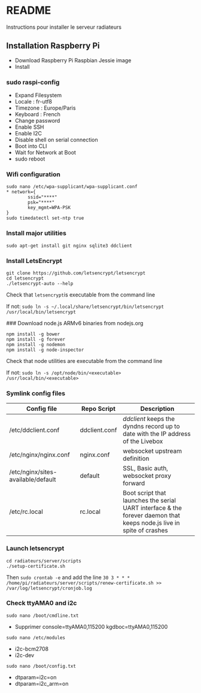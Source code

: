 # README #

Instructions pour installer le serveur radiateurs

## Installation Raspberry Pi ##

* Download Raspberry Pi Raspbian Jessie image
* Install

### sudo raspi-config
* Expand Filesystem
* Locale : fr-utf8
* Timezone : Europe/Paris
* Keyboard : French
* Change password
* Enable SSH
* Enable I2C
* Disable shell on serial connection
* Boot into CLI
* Wait for Network at Boot
* sudo reboot

### Wifi configuration
``` 
sudo nano /etc/wpa-supplicant/wpa-supplicant.conf
* network={
        ssid="****"
        psk="****"
        key_mgmt=WPA-PSK
}
sudo timedatectl set-ntp true
```

### Install major utilities
```
sudo apt-get install git nginx sqlite3 ddclient
```

### Install LetsEncrypt
```
git clone https://github.com/letsencrypt/letsencrypt
cd letsencrypt
./letsencrypt-auto --help
```

Check that `letsencrypt`is executable from the command line

If not: `sudo ln -s ~/.local/share/letsencrypt/bin/letsencrypt /usr/local/bin/letsencrypt`

### Download node.js ARMv6 binaries from nodejs.org
```
npm install -g bower
npm install -g forever
npm install -g nodemon
npm install -g node-inspector
```

Check that node utilities are executable from the command line

If not: `sudo ln -s /opt/node/bin/<executable> /usr/local/bin/<executable>`


### Symlink config files
| Config file  | Repo Script | Description |
|--------------|-------------|-------------|
| /etc/ddclient.conf | ddclient.conf | *ddclient* keeps the dyndns record up to date with the IP address of the Livebox |
| /etc/nginx/nginx.conf | nginx.conf | websocket upstream definition |
| /etc/nginx/sites-available/default | default | SSL, Basic auth, websocket proxy forward |
| /etc/rc.local | rc.local | Boot script that launches the serial UART interface & the forever daemon that keeps node.js live in spite of crashes |

### Launch letsencrypt
```
cd radiateurs/server/scripts
./setup-certificate.sh
```

Then `sudo crontab -e` and add the line `30 3 * * * /home/pi/radiateurs/server/scripts/renew-certificate.sh >> /var/log/letsencrypt/cronjob.log`

### Check ttyAMA0 and i2c

`sudo nano /boot/cmdline.txt`

* Supprimer console=ttyAMA0,115200 kgdboc=ttyAMA0,115200

`sudo nano /etc/modules`

* i2c-bcm2708 
* i2c-dev

`sudo nano /boot/config.txt`

* dtparam=i2c=on
* dtparam=i2c_arm=on